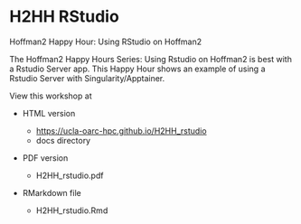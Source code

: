 # H2HH RStudio

Hoffman2 Happy Hour: Using RStudio on Hoffman2

The Hoffman2 Happy Hours Series: Using Rstudio on Hoffman2 is best with a Rstudio Server app. This Happy Hour shows an example of using a Rstudio Server with Singularity/Apptainer.

View this workshop at

- HTML version 
   - https://ucla-oarc-hpc.github.io/H2HH_rstudio 
   - docs directory

- PDF version 
   - H2HH_rstudio.pdf

- RMarkdown file 
   - H2HH_rstudio.Rmd


